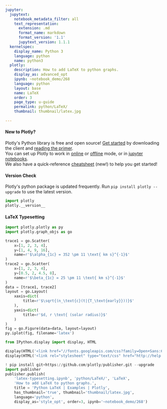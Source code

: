 ```yaml
---
jupyter:
  jupytext:
    notebook_metadata_filter: all
    text_representation:
      extension: .md
      format_name: markdown
      format_version: '1.1'
      jupytext_version: 1.1.1
  kernelspec:
    display_name: Python 3
    language: python
    name: python3
  plotly:
    description: How to add LaTeX to python graphs.
    display_as: advanced_opt
    ipynb: ~notebook_demo/268
    language: python
    layout: base
    name: LaTeX
    order: 3
    page_type: u-guide
    permalink: python/LaTeX/
    thumbnail: thumbnail/latex.jpg
    
---
```


#### New to Plotly?
Plotly's Python library is free and open source! [Get started](https://plot.ly/python/getting-started/) by downloading the client and [reading the primer](https://plot.ly/python/getting-started/).
<br>You can set up Plotly to work in [online](https://plot.ly/python/getting-started/#initialization-for-online-plotting) or [offline](https://plot.ly/python/getting-started/#initialization-for-offline-plotting) mode, or in [jupyter notebooks](https://plot.ly/python/getting-started/#start-plotting-online).
<br>We also have a quick-reference [cheatsheet](https://images.plot.ly/plotly-documentation/images/python_cheat_sheet.pdf) (new!) to help you get started!


#### Version Check
Plotly's python package is updated frequently. Run `pip install plotly --upgrade` to use the latest version.

```python
import plotly
plotly.__version__
```

#### LaTeX Typesetting

```python
import plotly.plotly as py
import plotly.graph_objs as go

trace1 = go.Scatter(
    x=[1, 2, 3, 4],
    y=[1, 4, 9, 16],
    name=r'$\alpha_{1c} = 352 \pm 11 \text{ km s}^{-1}$'
)
trace2 = go.Scatter(
    x=[1, 2, 3, 4],
    y=[0.5, 2, 4.5, 8],
    name=r'$\beta_{1c} = 25 \pm 11 \text{ km s}^{-1}$'
)
data = [trace1, trace2]
layout = go.Layout(
    xaxis=dict(
        title=r'$\sqrt{(n_\text{c}(t|{T_\text{early}}))}$'
    ),
    yaxis=dict(
        title=r'$d, r \text{ (solar radius)}$'
    )
)
fig = go.Figure(data=data, layout=layout)
py.iplot(fig, filename='latex')
```

```python
from IPython.display import display, HTML

display(HTML('<link href="//fonts.googleapis.com/css?family=Open+Sans:600,400,300,200|Inconsolata|Ubuntu+Mono:400,700" rel="stylesheet" type="text/css" />'))
display(HTML('<link rel="stylesheet" type="text/css" href="http://help.plot.ly/documentation/all_static/css/ipython-notebook-custom.css">'))

! pip install git+https://github.com/plotly/publisher.git --upgrade
import publisher
publisher.publish(
    'latex-typesetting.ipynb', 'python/LaTeX/', 'LaTeX',
    'How to add LaTeX to python graphs.',
    title = 'Python LaTeX | Examples | Plotly',
    has_thumbnail='true', thumbnail='thumbnail/latex.jpg',
    language='python',
    display_as='style_opt', order=3, ipynb='~notebook_demo/268')
```

```python

```
